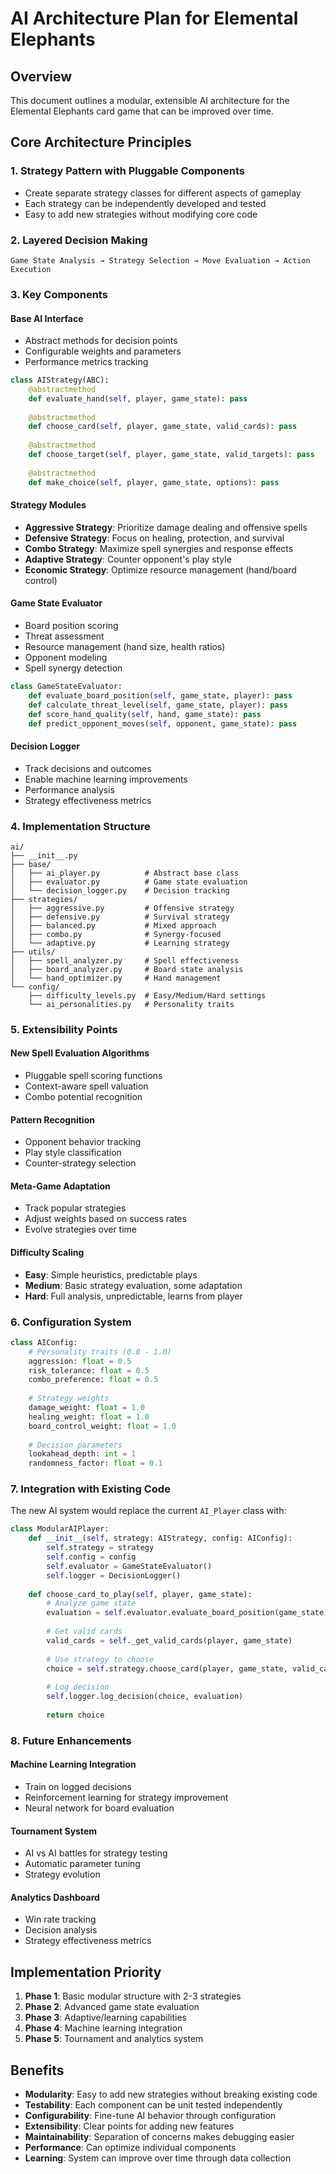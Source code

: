 # AI Architecture Plan for Elemental Elephants

## Overview
This document outlines a modular, extensible AI architecture for the Elemental Elephants card game that can be improved over time.

## Core Architecture Principles

### 1. Strategy Pattern with Pluggable Components
- Create separate strategy classes for different aspects of gameplay
- Each strategy can be independently developed and tested
- Easy to add new strategies without modifying core code

### 2. Layered Decision Making
```
Game State Analysis → Strategy Selection → Move Evaluation → Action Execution
```

### 3. Key Components

#### Base AI Interface
- Abstract methods for decision points
- Configurable weights and parameters
- Performance metrics tracking

```python
class AIStrategy(ABC):
    @abstractmethod
    def evaluate_hand(self, player, game_state): pass
    
    @abstractmethod
    def choose_card(self, player, game_state, valid_cards): pass
    
    @abstractmethod
    def choose_target(self, player, game_state, valid_targets): pass
    
    @abstractmethod
    def make_choice(self, player, game_state, options): pass
```

#### Strategy Modules
- **Aggressive Strategy**: Prioritize damage dealing and offensive spells
- **Defensive Strategy**: Focus on healing, protection, and survival
- **Combo Strategy**: Maximize spell synergies and response effects
- **Adaptive Strategy**: Counter opponent's play style
- **Economic Strategy**: Optimize resource management (hand/board control)

#### Game State Evaluator
- Board position scoring
- Threat assessment
- Resource management (hand size, health ratios)
- Opponent modeling
- Spell synergy detection

```python
class GameStateEvaluator:
    def evaluate_board_position(self, game_state, player): pass
    def calculate_threat_level(self, game_state, player): pass
    def score_hand_quality(self, hand, game_state): pass
    def predict_opponent_moves(self, opponent, game_state): pass
```

#### Decision Logger
- Track decisions and outcomes
- Enable machine learning improvements
- Performance analysis
- Strategy effectiveness metrics

### 4. Implementation Structure

```
ai/
├── __init__.py
├── base/
│   ├── ai_player.py          # Abstract base class
│   ├── evaluator.py          # Game state evaluation
│   └── decision_logger.py    # Decision tracking
├── strategies/
│   ├── aggressive.py         # Offensive strategy
│   ├── defensive.py          # Survival strategy
│   ├── balanced.py           # Mixed approach
│   ├── combo.py              # Synergy-focused
│   └── adaptive.py           # Learning strategy
├── utils/
│   ├── spell_analyzer.py     # Spell effectiveness
│   ├── board_analyzer.py     # Board state analysis
│   └── hand_optimizer.py     # Hand management
└── config/
    ├── difficulty_levels.py  # Easy/Medium/Hard settings
    └── ai_personalities.py   # Personality traits
```

### 5. Extensibility Points

#### New Spell Evaluation Algorithms
- Pluggable spell scoring functions
- Context-aware spell valuation
- Combo potential recognition

#### Pattern Recognition
- Opponent behavior tracking
- Play style classification
- Counter-strategy selection

#### Meta-Game Adaptation
- Track popular strategies
- Adjust weights based on success rates
- Evolve strategies over time

#### Difficulty Scaling
- **Easy**: Simple heuristics, predictable plays
- **Medium**: Basic strategy evaluation, some adaptation
- **Hard**: Full analysis, unpredictable, learns from player

### 6. Configuration System

```python
class AIConfig:
    # Personality traits (0.0 - 1.0)
    aggression: float = 0.5
    risk_tolerance: float = 0.5
    combo_preference: float = 0.5
    
    # Strategy weights
    damage_weight: float = 1.0
    healing_weight: float = 1.0
    board_control_weight: float = 1.0
    
    # Decision parameters
    lookahead_depth: int = 1
    randomness_factor: float = 0.1
```

### 7. Integration with Existing Code

The new AI system would replace the current `AI_Player` class with:

```python
class ModularAIPlayer:
    def __init__(self, strategy: AIStrategy, config: AIConfig):
        self.strategy = strategy
        self.config = config
        self.evaluator = GameStateEvaluator()
        self.logger = DecisionLogger()
    
    def choose_card_to_play(self, player, game_state):
        # Analyze game state
        evaluation = self.evaluator.evaluate_board_position(game_state, player)
        
        # Get valid cards
        valid_cards = self._get_valid_cards(player, game_state)
        
        # Use strategy to choose
        choice = self.strategy.choose_card(player, game_state, valid_cards)
        
        # Log decision
        self.logger.log_decision(choice, evaluation)
        
        return choice
```

### 8. Future Enhancements

#### Machine Learning Integration
- Train on logged decisions
- Reinforcement learning for strategy improvement
- Neural network for board evaluation

#### Tournament System
- AI vs AI battles for strategy testing
- Automatic parameter tuning
- Strategy evolution

#### Analytics Dashboard
- Win rate tracking
- Decision analysis
- Strategy effectiveness metrics

## Implementation Priority

1. **Phase 1**: Basic modular structure with 2-3 strategies
2. **Phase 2**: Advanced game state evaluation
3. **Phase 3**: Adaptive/learning capabilities
4. **Phase 4**: Machine learning integration
5. **Phase 5**: Tournament and analytics system

## Benefits

- **Modularity**: Easy to add new strategies without breaking existing code
- **Testability**: Each component can be unit tested independently
- **Configurability**: Fine-tune AI behavior through configuration
- **Extensibility**: Clear points for adding new features
- **Maintainability**: Separation of concerns makes debugging easier
- **Performance**: Can optimize individual components
- **Learning**: System can improve over time through data collection